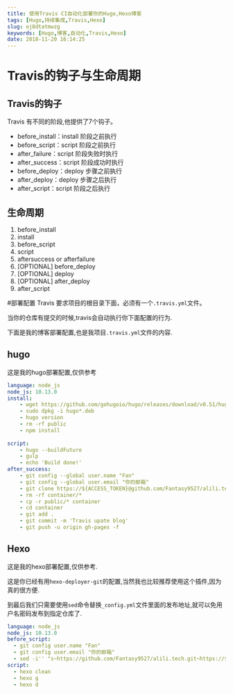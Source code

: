 ```yaml
---
title: 使用Travis CI自动化部署你的Hugo,Hexo博客
tags: [Hugo,持续集成,Travis,Hexo]
slug: oj8dtatmwzg
keywords: [Hugo,博客,自动化,Travis,Hexo]
date: 2018-11-20 16:14:25
---
```

# Travis的钩子与生命周期

## Travis的钩子
Travis 有不同的阶段,他提供了7个钩子。

- before_install：install 阶段之前执行
- before_script：script 阶段之前执行
- after_failure：script 阶段失败时执行
- after_success：script 阶段成功时执行
- before_deploy：deploy 步骤之前执行
- after_deploy：deploy 步骤之后执行
- after_script：script 阶段之后执行

## 生命周期

1. before_install
2. install
3. before_script
4. script
5. aftersuccess or afterfailure
6. [OPTIONAL] before_deploy
7. [OPTIONAL] deploy
8. [OPTIONAL] after_deploy
9. after_script



#部署配置
Travis 要求项目的根目录下面，必须有一个`.travis.yml`文件。

当你的仓库有提交的时候,travis会自动执行你下面配置的行为.

下面是我的博客部署配置,也是我项目`.travis.yml`文件的内容.

## hugo
这是我的hugo部署配置,仅供参考

```yaml
language: node_js
node_js: 10.13.0
install:
    - wget https://github.com/gohugoio/hugo/releases/download/v0.51/hugo_0.51_Linux-64bit.deb
    - sudo dpkg -i hugo*.deb
    - hugo version
    - rm -rf public
    - npm install
    
script:
    - hugo --buildFuture
    - gulp
    - echo 'Build done!'
after_success:
    - git config --global user.name "Fan"
    - git config --global user.email "你的邮箱"
    - git clone https://${ACCESS_TOKEN}@github.com/Fantasy9527/alili.tech.git container
    - rm -rf container/*
    - cp -r public/* container 
    - cd container
    - git add .
    - git commit -m 'Travis upate blog'
    - git push -u origin gh-pages -f
```

## Hexo
这是我的hexo部署配置,仅供参考.

这是你已经有用`hexo-deployer-git`的配置,当然我也比较推荐使用这个插件,因为真的很方便.

到最后我们只需要使用`sed`命令替换`_config.yml`文件里面的发布地址,就可以免用户名密码发布到指定仓库了.

```yaml
language: node_js
node_js: 10.13.0
before_script:
  - git config user.name "Fan"
  - git config user.email "你的邮箱"
  - sed -i'' "s~https://github.com/Fantasy9527/alili.tech.git~https://${ACCESS_TOKEN}@github.com/Fantasy9527/alili.tech.git~" _config.yml
script:
  - hexo clean
  - hexo g
  - hexo d
```
